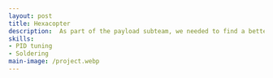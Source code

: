 ```yaml
---
layout: post
title: Hexacopter
description:  As part of the payload subteam, we needed to find a better way to test oir vehilce than just dropping it off the side of a parking garage. Oir solution was building a large drone from which we could safely and easily drop the vehicle from larger heights.
skills: 
- PID tuning
- Soldering
main-image: /project.webp 
---
```

